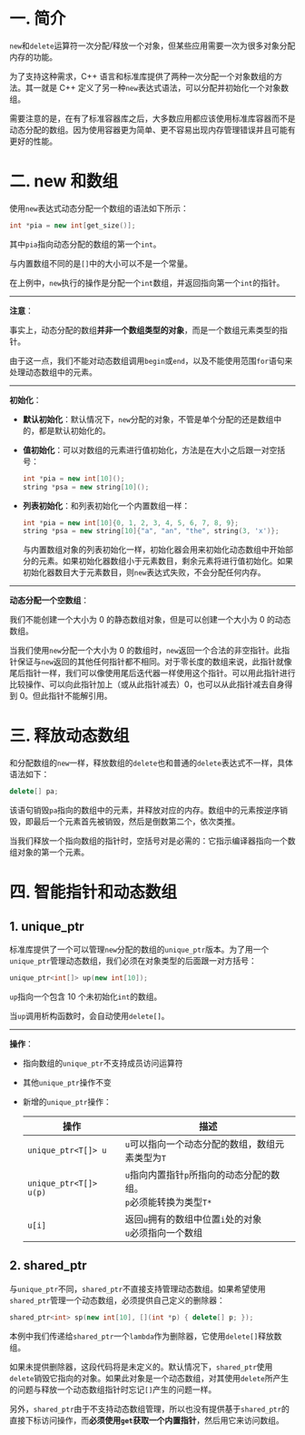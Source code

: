 # 一. 简介

`new`和`delete`运算符一次分配/释放一个对象，但某些应用需要一次为很多对象分配内存的功能。

为了支持这种需求，C++ 语言和标准库提供了两种一次分配一个对象数组的方法。其一就是 C++ 定义了另一种`new`表达式语法，可以分配并初始化一个对象数组。

需要注意的是，在有了标准容器库之后，大多数应用都应该使用标准库容器而不是动态分配的数组。因为使用容器更为简单、更不容易出现内存管理错误并且可能有更好的性能。



# 二. new 和数组

使用`new`表达式动态分配一个数组的语法如下所示：

```c++
int *pia = new int[get_size()];
```

其中`pia`指向动态分配的数组的第一个`int`。

与内置数组不同的是`[]`中的大小可以不是一个常量。

在上例中，`new`执行的操作是分配一个`int`数组，并返回指向第一个`int`的指针。

****

**注意**：

事实上，动态分配的数组**并非一个数组类型的对象**，而是一个数组元素类型的指针。

由于这一点，我们不能对动态数组调用`begin`或`end`，以及不能使用范围`for`语句来处理动态数组中的元素。

****

**初始化**：

- **默认初始化**：默认情况下，`new`分配的对象，不管是单个分配的还是数组中的，都是默认初始化的。

- **值初始化**：可以对数组的元素进行值初始化，方法是在大小之后跟一对空括号：

  ```c++
  int *pia = new int[10]();
  string *psa = new string[10]();
  ```

- **列表初始化**：和列表初始化一个内置数组一样：

  ```c++
  int *pia = new int[10]{0, 1, 2, 3, 4, 5, 6, 7, 8, 9};
  string *psa = new string[10]{"a", "an", "the", string(3, 'x')};
  ```

  与内置数组对象的列表初始化一样，初始化器会用来初始化动态数组中开始部分的元素。如果初始化器数组小于元素数目，剩余元素将进行值初始化。如果初始化器数目大于元素数目，则`new`表达式失败，不会分配任何内存。

****

**动态分配一个空数组**：

我们不能创建一个大小为 0 的静态数组对象，但是可以创建一个大小为 0 的动态数组。

当我们使用`new`分配一个大小为 0 的数组时，`new`返回一个合法的非空指针。此指针保证与`new`返回的其他任何指针都不相同。对于零长度的数组来说，此指针就像尾后指针一样，我们可以像使用尾后迭代器一样使用这个指针。可以用此指针进行比较操作、可以向此指针加上（或从此指针减去）0，也可以从此指针减去自身得到 0。但此指针不能解引用。



# 三. 释放动态数组

和分配数组的`new`一样，释放数组的`delete`也和普通的`delete`表达式不一样，具体语法如下：

```c++
delete[] pa;
```

该语句销毁`pa`指向的数组中的元素，并释放对应的内存。数组中的元素按逆序销毁，即最后一个元素首先被销毁，然后是倒数第二个，依次类推。

当我们释放一个指向数组的指针时，空括号对是必需的：它指示编译器指向一个数组对象的第一个元素。



# 四. 智能指针和动态数组

## 1. unique_ptr

标准库提供了一个可以管理`new`分配的数组的`unique_ptr`版本。为了用一个`unique_ptr`管理动态数组，我们必须在对象类型的后面跟一对方括号：

```c++
unique_ptr<int[]> up(new int[10]);
```

`up`指向一个包含 10 个未初始化`int`的数组。

当`up`调用析构函数时，会自动使用`delete[]`。

****

**操作**：

- 指向数组的`unique_ptr`不支持成员访问运算符

- 其他`unique_ptr`操作不变

- 新增的`unique_ptr`操作：

  | 操作                   | 描述                                                         |
  | ---------------------- | ------------------------------------------------------------ |
  | `unique_ptr<T[]> u`    | `u`可以指向一个动态分配的数组，数组元素类型为`T`             |
  | `unique_ptr<T[]> u(p)` | `u`指向内置指针`p`所指向的动态分配的数组。<br />`p`必须能转换为类型`T*` |
  | `u[i]`                 | 返回`u`拥有的数组中位置`i`处的对象<br />`u`必须指向一个数组  |



## 2. shared_ptr

与`unique_ptr`不同，`shared_ptr`不直接支持管理动态数组。如果希望使用`shared_ptr`管理一个动态数组，必须提供自己定义的删除器：

```c++
shared_ptr<int> sp(new int[10], [](int *p) { delete[] p; });
```

本例中我们传递给`shared_ptr`一个`lambda`作为删除器，它使用`delete[]`释放数组。

如果未提供删除器，这段代码将是未定义的。默认情况下，`shared_ptr`使用`delete`销毁它指向的对象。如果此对象是一个动态数组，对其使用`delete`所产生的问题与释放一个动态数组指针时忘记`[]`产生的问题一样。

另外，`shared_ptr`由于不支持动态数组管理，所以也没有提供基于`shared_ptr`的直接下标访问操作，而**必须使用`get`获取一个内置指针**，然后用它来访问数组。